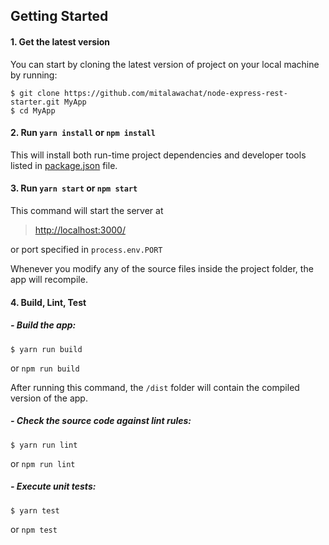 ## Getting Started

#### 1. Get the latest version

You can start by cloning the latest version of project on your
local machine by running:

```shell
$ git clone https://github.com/mitalawachat/node-express-rest-starter.git MyApp
$ cd MyApp
```
#### 2. Run `yarn install` or `npm install`

This will install both run-time project dependencies and developer tools listed
in [package.json](package.json) file.

#### 3. Run `yarn start` or `npm start`

This command will start the server at
> [http://localhost:3000/](http://localhost:3000/)

or port specified in `process.env.PORT`

Whenever you modify any of the source files inside the project folder, the app will recompile.

#### 4. Build, Lint, Test

##### - Build the app:

```shell
$ yarn run build
```
or
`npm run build`

After running this command, the `/dist` folder will contain the compiled version of the app.

##### - Check the source code against lint rules:

```shell
$ yarn run lint
```
or
`npm run lint`

##### - Execute unit tests:

```shell
$ yarn test
```
or
`npm test`